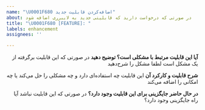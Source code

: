 ```yaml
---
name: "\U0001F680 اضافه‌کردن قابلیت جدید"
about: در صورتی که درخواست دارید که قابلیتی جدید به لایبرری اضافه شود
title: "\U0001F680 [FEATURE]: "
labels: enhancement
assignees: ''

---
```


<div dir='rtl'>

[//]: # ([FEATURE] و اموجی در تیتر برای وضوح مشکل ترجیحا باقی بماند)
[//]: # (لطفا حتما تمپلیت را رعایت کنید تا مشکل به خوبی توضیح داده شود و متون تمپلیت را پاک نکنید)


**آیا این قابلیت مرتبط با مشکلی است؟ توضیح دهید**
در صورتی که این قابلیت برگرفته از یک مشکل است لطفا مشکل را شرح‌دهید

[//]: # (در صورتی که قصد دارید مشکلی را بیان کنید و درخواست قابلیتی را ندارید بایستی مشکل را بصورت خطا یا باگ مطرح کنید و نه قابلیت)

**شرح قابلیت و کارکرد آن**
این قابلیت چه استفاده‌ای دارد و چه مشکلی را حل می‌کند یا چه امکانی را اضافه می‌کند

**در حال حاضر جایگزینی برای این قابلیت وجود دارد؟**
در صورتی که این قابلیت نباشد آیا راه جایگزینی وجود دارد؟

</div>
